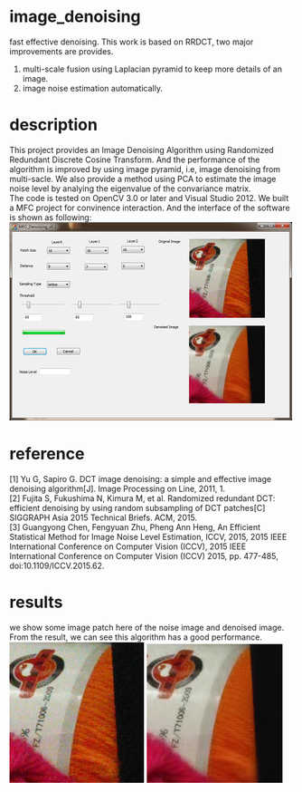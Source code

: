 # image_denoising
fast effective denoising. This work is based on RRDCT, two major improvements are provides. <br>
1. multi-scale fusion using Laplacian pyramid to keep more details of an image.  <br>
2. image noise estimation automatically.
# description
This project provides an Image Denoising Algorithm using Randomized Redundant Discrete Cosine Transform. And the performance of the algorithm is improved by using image pyramid, i.e, image denoising from multi-sacle. We also provide a method using PCA to estimate the image noise level by analying the eigenvalue of the convariance matrix. <br>
The code is tested on OpenCV 3.0 or later and Visual Studio 2012. We built a MFC project for convinence interaction. And the interface of the software is shown as following: <br>
![image](./screenshot/interface.png)
# reference
[1] Yu G, Sapiro G. DCT image denoising: a simple and effective image denoising algorithm[J]. Image Processing on Line, 2011, 1. <br>
[2] Fujita S, Fukushima N, Kimura M, et al. Randomized redundant DCT: efficient denoising by using random subsampling of DCT patches[C]  SIGGRAPH Asia 2015 Technical Briefs. ACM, 2015. <br>
[3] Guangyong Chen, Fengyuan Zhu, Pheng Ann Heng, An Efficient Statistical Method for Image Noise Level Estimation, ICCV, 2015, 2015 IEEE International Conference on Computer Vision (ICCV), 2015 IEEE International Conference on Computer Vision (ICCV) 2015, pp. 477-485, doi:10.1109/ICCV.2015.62. 
# results
we show some image patch here of the noise image and denoised image. From the result, we can see this algorithm has a good performance. <br>
![image](./screenshot/noise.png)
![image](./screenshot/denoised.png)
